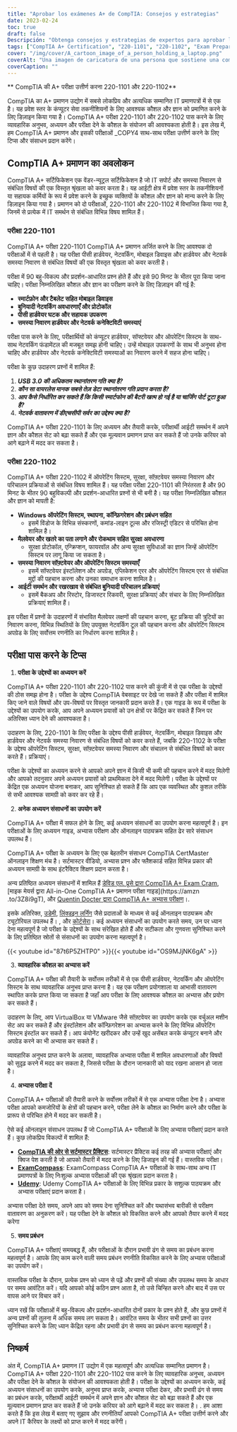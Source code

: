 ```yaml
---
title: "Aprobar los exámenes A+ de CompTIA: Consejos y estrategias"
date: 2023-02-24
toc: true
draft: false
Descripción: "Obtenga consejos y estrategias de expertos para aprobar los exámenes A+ de CompTIA, incluidos acrónimos esenciales, conocimiento de equipos y procedimientos comunes de solución de problemas."
tags: ["CompTIA A+ Certification", "220-1101", "220-1102", "Exam Preparation", "IT Certification", "IT Career", "Information Technology", "Test-Taking Strategies", "Study Tips", "Technical Skills", "Troubleshooting Techniques", "Hardware Components", "Software Installation", "Networking Concepts", "Security Principles", "Data Recovery", "Online Learning"]
cover: "/img/cover/A_cartoon_image_of_a_person_holding_a_laptop.png"
coverAlt: "Una imagen de caricatura de una persona que sostiene una computadora portátil mientras está rodeada de varios componentes de hardware de computadora y cables de red, con una burbuja de pensamiento que muestra una serie de acrónimos de CompTIA A+ y procedimientos de solución de problemas."
coverCaption: ""
---
```


 ** CompTIA की A+ परीक्षा उत्तीर्ण करना 220-1101 और 220-1102**
 
 CompTIA का A+ प्रमाणन उद्योग में सबसे लोकप्रिय और अत्यधिक सम्मानित IT प्रमाणपत्रों में से एक है। यह प्रवेश स्तर के कंप्यूटर सेवा तकनीशियनों के लिए आवश्यक कौशल और ज्ञान को प्रमाणित करने के लिए डिज़ाइन किया गया है। CompTIA A+ परीक्षा 220-1101 और 220-1102 पास करने के लिए व्यावहारिक अनुभव, अध्ययन और परीक्षा देने के कौशल के संयोजन की आवश्यकता होती है। इस लेख में, हम CompTIA A+ प्रमाणन और इसकी परीक्षाओं _COPY4 साथ-साथ परीक्षा उत्तीर्ण करने के लिए टिप्स और संसाधन प्रदान करेंगे।
 
 ## CompTIA A+ प्रमाणन का अवलोकन
 
 CompTIA A+ सर्टिफिकेशन एक वेंडर-न्यूट्रल सर्टिफिकेशन है जो IT सपोर्ट और समस्या निवारण से संबंधित विषयों की एक विस्तृत श्रृंखला को कवर करता है। यह आईटी क्षेत्र में प्रवेश स्तर के तकनीशियनों या सहायक कर्मियों के रूप में प्रवेश करने के इच्छुक व्यक्तियों के कौशल और ज्ञान को मान्य करने के लिए डिज़ाइन किया गया है। प्रमाणन को दो परीक्षाओं, 220-1101 और 220-1102 में विभाजित किया गया है, जिनमें से प्रत्येक में IT समर्थन से संबंधित विभिन्न विषय शामिल हैं।
 
 ### परीक्षा 220-1101
 
 CompTIA A+ परीक्षा 220-1101 CompTIA A+ प्रमाणन अर्जित करने के लिए आवश्यक दो परीक्षाओं में से पहली है। यह परीक्षा पीसी हार्डवेयर, नेटवर्किंग, मोबाइल डिवाइस और हार्डवेयर और नेटवर्क समस्या निवारण से संबंधित विषयों की एक विस्तृत श्रृंखला को कवर करती है।
 
 परीक्षा में 90 बहु-विकल्प और प्रदर्शन-आधारित प्रश्न होते हैं और इसे 90 मिनट के भीतर पूरा किया जाना चाहिए। परीक्षा निम्नलिखित कौशल और ज्ञान का परीक्षण करने के लिए डिज़ाइन की गई है:
 
 - **स्मार्टफ़ोन और टैबलेट सहित मोबाइल डिवाइस**
 - **बुनियादी नेटवर्किंग अवधारणाएँ और प्रोटोकॉल**
 - **पीसी हार्डवेयर घटक और सहायक उपकरण**
 - **समस्या निवारण हार्डवेयर और नेटवर्क कनेक्टिविटी समस्याएं**
 
 परीक्षा पास करने के लिए, परीक्षार्थियों को कंप्यूटर हार्डवेयर, सॉफ्टवेयर और ऑपरेटिंग सिस्टम के साथ-साथ नेटवर्किंग फंडामेंटल की मजबूत समझ होनी चाहिए। उन्हें मोबाइल उपकरणों के साथ भी अनुभव होना चाहिए और हार्डवेयर और नेटवर्क कनेक्टिविटी समस्याओं का निवारण करने में सहज होना चाहिए।
 
 परीक्षा के कुछ उदाहरण प्रश्नों में शामिल हैं:
 
 1. ***USB 3.0 की अधिकतम स्थानांतरण गति क्या है?***
 2. ***कौन सा वायरलेस मानक सबसे तेज़ डेटा स्थानांतरण गति प्रदान करता है?***
 3. ***आप कैसे निर्धारित कर सकते हैं कि किसी स्मार्टफोन की बैटरी खत्म हो गई है या चार्जिंग पोर्ट टूटा हुआ है?***
 4. ***नेटवर्क वातावरण में डीएचसीपी सर्वर का उद्देश्य क्या है?***
 
 CompTIA A+ परीक्षा 220-1101 के लिए अध्ययन और तैयारी करके, परीक्षार्थी आईटी समर्थन में अपने ज्ञान और कौशल सेट को बढ़ा सकते हैं और एक मूल्यवान प्रमाणन प्राप्त कर सकते हैं जो उनके करियर को आगे बढ़ाने में मदद कर सकता है।
 
 
 ### परीक्षा 220-1102
 
 CompTIA A+ परीक्षा 220-1102 में ऑपरेटिंग सिस्टम, सुरक्षा, सॉफ़्टवेयर समस्या निवारण और परिचालन प्रक्रियाओं से संबंधित विषय शामिल हैं। यह परीक्षा परीक्षा 220-1101 की निरंतरता है और 90 मिनट के भीतर 90 बहुविकल्पी और प्रदर्शन-आधारित प्रश्नों से भी बनी है। यह परीक्षा निम्नलिखित कौशल और ज्ञान को मापती है:
 
 - **Windows ऑपरेटिंग सिस्टम, स्थापना, कॉन्फ़िगरेशन और प्रबंधन सहित**
   - इसमें विंडोज के विभिन्न संस्करणों, कमांड-लाइन टूल्स और रजिस्ट्री एडिटर से परिचित होना शामिल है।
 - **मैलवेयर और खतरे का पता लगाने और रोकथाम सहित सुरक्षा अवधारणा**
   - सुरक्षा प्रोटोकॉल, एन्क्रिप्शन, फायरवॉल और अन्य सुरक्षा सुविधाओं का ज्ञान जिन्हें ऑपरेटिंग सिस्टम पर लागू किया जा सकता है।
 - **समस्या निवारण सॉफ़्टवेयर और ऑपरेटिंग सिस्टम समस्याएँ**
   - इसमें सॉफ्टवेयर इंस्टॉलेशन और अपग्रेड, एप्लिकेशन एरर और ऑपरेटिंग सिस्टम एरर से संबंधित मुद्दों की पहचान करना और उनका समाधान करना शामिल है।
 - **आईटी समर्थन और रखरखाव से संबंधित बुनियादी परिचालन प्रक्रियाएं**
   - इसमें बैकअप और रिस्टोर, डिजास्टर रिकवरी, सुरक्षा प्रक्रियाएं और संचार के लिए निम्नलिखित प्रक्रियाएं शामिल हैं।
 
 इस परीक्षा में प्रश्नों के उदाहरणों में संभावित मैलवेयर लक्षणों की पहचान करना, बूट प्रक्रिया की त्रुटियों का निवारण करना, विभिन्न स्थितियों के लिए उपयुक्त नेटवर्किंग टूल की पहचान करना और ऑपरेटिंग सिस्टम अपग्रेड के लिए सर्वोत्तम रणनीति का निर्धारण करना शामिल है।
 
 ## परीक्षा पास करने के टिप्स
 
 1. **परीक्षा के उद्देश्यों का अध्ययन करें**
 
 CompTIA A+ परीक्षा 220-1101 और 220-1102 पास करने की कुंजी में से एक परीक्षा के उद्देश्यों की ठोस समझ होना है। परीक्षा के उद्देश्य CompTIA वेबसाइट पर देखे जा सकते हैं और परीक्षा में शामिल किए जाने वाले विषयों और उप-विषयों पर विस्तृत जानकारी प्रदान करते हैं। एक गाइड के रूप में परीक्षा के उद्देश्यों का उपयोग करके, आप अपने अध्ययन प्रयासों को उन क्षेत्रों पर केंद्रित कर सकते हैं जिन पर अतिरिक्त ध्यान देने की आवश्यकता है।
 
 उदाहरण के लिए, 220-1101 के लिए परीक्षा के उद्देश्य पीसी हार्डवेयर, नेटवर्किंग, मोबाइल डिवाइस और हार्डवेयर और नेटवर्क समस्या निवारण से संबंधित विषयों को कवर करते हैं, जबकि 220-1102 के परीक्षा के उद्देश्य ऑपरेटिंग सिस्टम, सुरक्षा, सॉफ़्टवेयर समस्या निवारण और संचालन से संबंधित विषयों को कवर करते हैं। प्रक्रियाएं।
 
 परीक्षा के उद्देश्यों का अध्ययन करने से आपको अपने ज्ञान में किसी भी कमी की पहचान करने में मदद मिलेगी और आपको तदनुसार अपने अध्ययन प्रयासों को प्राथमिकता देने में मदद मिलेगी। परीक्षा के उद्देश्यों पर केंद्रित एक अध्ययन योजना बनाकर, आप सुनिश्चित हो सकते हैं कि आप एक व्यवस्थित और कुशल तरीके से सभी आवश्यक सामग्री को कवर कर रहे हैं।
 
 2. **अनेक अध्ययन संसाधनों का उपयोग करें**
 
 CompTIA A+ परीक्षा में सफल होने के लिए, कई अध्ययन संसाधनों का उपयोग करना महत्वपूर्ण है। इन परीक्षाओं के लिए अध्ययन गाइड, अभ्यास परीक्षण और ऑनलाइन पाठ्यक्रम सहित ढेर सारे संसाधन उपलब्ध हैं।
 
 CompTIA A+ परीक्षा के अध्ययन के लिए एक बेहतरीन संसाधन CompTIA CertMaster ऑनलाइन शिक्षण मंच है। सर्टमास्टर वीडियो, अभ्यास प्रश्न और फ्लैशकार्ड सहित विभिन्न प्रकार की अध्ययन सामग्री के साथ इंटरैक्टिव शिक्षण प्रदान करता है।
 
 अन्य प्रतिष्ठित अध्ययन संसाधनों में शामिल हैं [डेविड एल. प्रूसे द्वारा CompTIA A+ Exam Cram](https://amzn.to/3IFzAQG), [माइक मेयर्स द्वारा All-in-One CompTIA A+ प्रमाणन परीक्षा गाइड](https://amzn .to/3Z8i9gT), और [Quentin Docter द्वारा CompTIA A+ अभ्यास परीक्षण](https://amzn.to/3IDuQuN)।.
 
 इसके अतिरिक्त, [उडेमी](https://www.udemy.com/), [लिंक्डइन लर्निंग](https://www.linkedin.com/learning-login/) जैसे प्रदाताओं के माध्यम से कई ऑनलाइन पाठ्यक्रम और ट्यूटोरियल उपलब्ध हैं। , और [कोर्टसेरा](https://www.coursera.org/)। कई अध्ययन संसाधनों का उपयोग करते समय, उन पर ध्यान देना महत्वपूर्ण है जो परीक्षा के उद्देश्यों के साथ संरेखित होते हैं और सटीकता और गुणवत्ता सुनिश्चित करने के लिए प्रतिष्ठित स्रोतों से संसाधनों का उपयोग करना महत्वपूर्ण है।
 
 {{< youtube id="87t6P5ZHTP0" >}}{{< youtube id="OS9MJjNK6gA" >}}
 
 3. **व्यावहारिक कौशल का अभ्यास करें**
 
 CompTIA A+ परीक्षा की तैयारी के सर्वोत्तम तरीकों में से एक पीसी हार्डवेयर, नेटवर्किंग और ऑपरेटिंग सिस्टम के साथ व्यावहारिक अनुभव प्राप्त करना है। यह एक परीक्षण प्रयोगशाला या आभासी वातावरण स्थापित करके प्राप्त किया जा सकता है जहाँ आप परीक्षा के लिए आवश्यक कौशल का अभ्यास और प्रयोग कर सकते हैं।
 
 उदाहरण के लिए, आप VirtualBox या VMware जैसे सॉफ़्टवेयर का उपयोग करके एक वर्चुअल मशीन सेट अप कर सकते हैं और इंस्टॉलेशन और कॉन्फ़िगरेशन का अभ्यास करने के लिए विभिन्न ऑपरेटिंग सिस्टम इंस्टॉल कर सकते हैं। आप कंपोनेंट खरीदकर और उन्हें खुद असेंबल करके कंप्यूटर बनाने और अपग्रेड करने का भी अभ्यास कर सकते हैं।
 
 व्यावहारिक अनुभव प्राप्त करने के अलावा, व्यावहारिक अभ्यास परीक्षा में शामिल अवधारणाओं और विषयों को सुदृढ़ करने में मदद कर सकता है, जिससे परीक्षा के दौरान जानकारी को याद रखना आसान हो जाता है।
 
 4. **अभ्यास परीक्षा दें**
 
 CompTIA A+ परीक्षाओं की तैयारी करने के सर्वोत्तम तरीकों में से एक अभ्यास परीक्षा देना है। अभ्यास परीक्षा आपको कमजोरियों के क्षेत्रों की पहचान करने, परीक्षा लेने के कौशल का निर्माण करने और परीक्षा के प्रारूप से परिचित होने में मदद कर सकती है।
 
 ऐसे कई ऑनलाइन संसाधन उपलब्ध हैं जो CompTIA A+ परीक्षाओं के लिए अभ्यास परीक्षाएं प्रदान करते हैं। कुछ लोकप्रिय विकल्पों में शामिल हैं:
 
 - [**CompTIA की ओर से सर्टमास्टर प्रैक्टिस**](https://www.comptia.org/training/certmaster-practice/a): सर्टमास्टर प्रैक्टिस कई तरह की अभ्यास परीक्षाएं और क्विज पेश करती है जो आपको तैयारी में मदद करने के लिए डिजाइन की गई हैं। वास्तविक परीक्षा।
 - [**ExamCompass**](https://www.examcompass.com/): ExamCompass CompTIA A+ परीक्षाओं के साथ-साथ अन्य IT प्रमाणपत्रों के लिए निःशुल्क अभ्यास परीक्षाओं की एक श्रृंखला प्रदान करता है।
 - [**Udemy**](https://www.udemy.com/): Udemy CompTIA A+ परीक्षाओं के लिए विभिन्न प्रकार के सशुल्क पाठ्यक्रम और अभ्यास परीक्षाएं प्रदान करता है।
 
 अभ्यास परीक्षा देते समय, अपने आप को समय देना सुनिश्चित करें और यथासंभव बारीकी से परीक्षण वातावरण का अनुकरण करें। यह परीक्षा देने के कौशल को विकसित करने और आपको तैयार करने में मदद करेगा
 
 5. **समय प्रबंधन**
 
 CompTIA A+ परीक्षाएं समयबद्ध हैं, और परीक्षाओं के दौरान प्रभावी ढंग से समय का प्रबंधन करना महत्वपूर्ण है। आपके लिए काम करने वाली समय प्रबंधन रणनीति विकसित करने के लिए अभ्यास परीक्षाओं का उपयोग करें।
 
 वास्तविक परीक्षा के दौरान, प्रत्येक प्रश्न को ध्यान से पढ़ें और प्रश्नों की संख्या और उपलब्ध समय के आधार पर समय आवंटित करें। यदि आपको कोई कठिन प्रश्न आता है, तो उसे चिन्हित करने और बाद में उस पर वापस आने पर विचार करें।
 
 ध्यान रखें कि परीक्षाओं में बहु-विकल्प और प्रदर्शन-आधारित दोनों प्रकार के प्रश्न होते हैं, और कुछ प्रश्नों में अन्य प्रश्नों की तुलना में अधिक समय लग सकता है। आवंटित समय के भीतर सभी प्रश्नों का उत्तर सुनिश्चित करने के लिए ध्यान केंद्रित रहना और प्रभावी ढंग से समय का प्रबंधन करना महत्वपूर्ण है।
 
 ## निष्कर्ष
 अंत में, CompTIA A+ प्रमाणन IT उद्योग में एक महत्वपूर्ण और अत्यधिक सम्मानित प्रमाणन है। CompTIA A+ परीक्षा 220-1101 और 220-1102 पास करने के लिए व्यावहारिक अनुभव, अध्ययन और परीक्षा देने के कौशल के संयोजन की आवश्यकता होती है। परीक्षा के उद्देश्यों का अध्ययन करके, कई अध्ययन संसाधनों का उपयोग करके, अनुभव प्राप्त करके, अभ्यास परीक्षा देकर, और प्रभावी ढंग से समय का प्रबंधन करके, परीक्षार्थी आईटी समर्थन में अपने ज्ञान और कौशल सेट को बढ़ा सकते हैं और एक मूल्यवान प्रमाणन प्राप्त कर सकते हैं जो उनके करियर को आगे बढ़ाने में मदद कर सकता है। . हम आशा करते हैं कि इस लेख में बताए गए सुझाव और रणनीतियाँ आपको CompTIA A+ परीक्षा उत्तीर्ण करने और अपने IT कैरियर के लक्ष्यों को प्राप्त करने में मदद करेंगी।